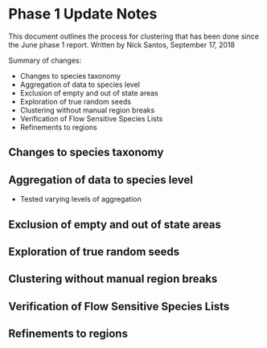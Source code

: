 # Phase 1 Update Notes
This document outlines the process for clustering that has been done since the June phase 1 report. Written by Nick
Santos, September 17, 2018

Summary of changes:
* Changes to species taxonomy
* Aggregation of data to species level
* Exclusion of empty and out of state areas
* Exploration of true random seeds
* Clustering without manual region breaks
* Verification of Flow Sensitive Species Lists
* Refinements to regions

## Changes to species taxonomy

## Aggregation of data to species level
* Tested varying levels of aggregation

## Exclusion of empty and out of state areas

## Exploration of true random seeds

## Clustering without manual region breaks

## Verification of Flow Sensitive Species Lists

## Refinements to regions

